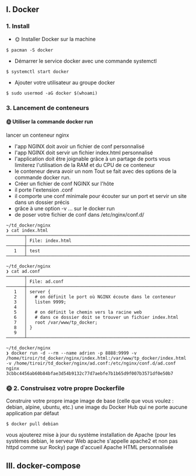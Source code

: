 ## I. Docker

### 1. Install

- 🌞 Installer Docker sur la machine

```$ pacman -S docker```

- Démarrer le service docker avec une commande systemctl
  
```$ systemctl start docker```

- Ajouter votre utilisateur au groupe docker
  
```$ sudo usermod -aG docker $(whoami)```

### 3. Lancement de conteneurs 

#### 🌞 Utiliser la commande docker run
lancer un conteneur nginx

- l'app NGINX doit avoir un fichier de conf personnalisé
- l'app NGINX doit servir un fichier index.html personnalisé
- l'application doit être joignable grâce à un partage de ports
vous limiterez l'utilisation de la RAM et du CPU de ce conteneur
- le conteneur devra avoir un nom
Tout se fait avec des options de la commande docker run.
- Créer un fichier de conf NGINX sur l'hôte
- il porte l'extension .conf
- il comporte une conf minimale pour écouter sur un port et servir un site dans un dossier précis
- grâce à une option -v ... sur le docker run
- de poser votre fichier de conf dans /etc/nginx/conf.d/
```
~/td_docker/nginx 
❯ cat index.html 
───────┬─────────────────────────────────────────────────────────────────────────────────────────────────────────────────────────────────────────
       │ File: index.html
───────┼─────────────────────────────────────────────────────────────────────────────────────────────────────────────────────────────────────────
   1   │ test
───────┴─────────────────────────────────────────────────────────────────────────────────────────────────────────────────────────────────────────

~/td_docker/nginx 
❯ cat ad.conf 
───────┬─────────────────────────────────────────────────────────────────────────────────────────────────────────────────────────────────────────
       │ File: ad.conf
───────┼─────────────────────────────────────────────────────────────────────────────────────────────────────────────────────────────────────────
   1   │ server {
   2   │   # on définit le port où NGINX écoute dans le conteneur
   3   │   listen 9999;
   4   │   
   5   │   # on définit le chemin vers la racine web
   6   │   # dans ce dossier doit se trouver un fichier index.html
   7   │   root /var/www/tp_docker; 
   8   │ }
   9   │ 
───────┴─────────────────────────────────────────────────────────────────────────────────────────────────────────────────────────────────────────

~/td_docker/nginx 
❯ docker run -d --rm --name adrien -p 8888:9999 -v /home/tiroir/td_docker/nginx/index.html:/var/www/tp_docker/index.html -v /home/tiroir/td_docker/nginx/ad.conf:/etc/nginx/conf.d/ad.conf nginx
3cbbc4456ab60b84bfae3d54b9132c77d7aebfe7b1b65d9f007b3571df0e50b7
```

### 🌞 2. Construisez votre propre Dockerfile
Construire votre propre image
image de base (celle que vous voulez : debian, alpine, ubuntu, etc.)
une image du Docker Hub
qui ne porte aucune application par défaut

```$ docker pull debian```

vous ajouterez
mise à jour du système
installation de Apache (pour les systèmes debian, le serveur Web apache s'appelle apache2 et non pas httpd comme sur Rocky)
page d'accueil Apache HTML personnalisée

## III. docker-compose





